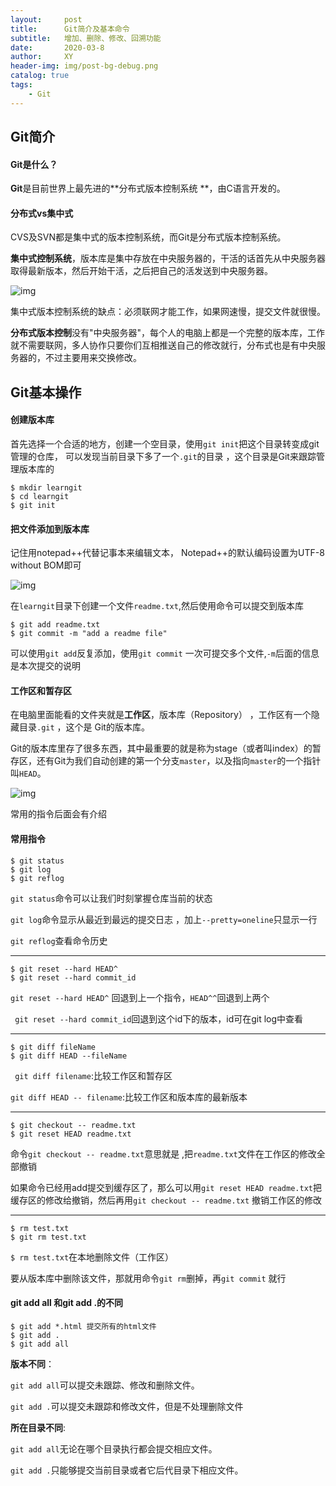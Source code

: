 ```yaml
---
layout:     post
title:      Git简介及基本命令
subtitle:   增加、删除、修改、回溯功能
date:       2020-03-8
author:     XY
header-img: img/post-bg-debug.png
catalog: true
tags:   
    - Git
---
```


## Git简介

#### Git是什么？

 **Git**是目前世界上最先进的**分布式版本控制系统 **，由C语言开发的。

#### 分布式vs集中式

CVS及SVN都是集中式的版本控制系统，而Git是分布式版本控制系统。

**集中式控制系统**，版本库是集中存放在中央服务器的，干活的话首先从中央服务器取得最新版本，然后开始干活，之后把自己的活发送到中央服务器。

 ![img](https://note.youdao.com/yws/api/personal/file/WEBeb2c28a0469209b4356ee394b7f6d725?method=download&shareKey=82cfff05bd8ee7095760be49597b69ef) 

集中式版本控制系统的缺点：必须联网才能工作，如果网速慢，提交文件就很慢。

**分布式版本控制**没有"中央服务器"，每个人的电脑上都是一个完整的版本库，工作就不需要联网，多人协作只要你们互相推送自己的修改就行，分布式也是有中央服务器的，不过主要用来交换修改。

## Git基本操作

#### 创建版本库

首先选择一个合适的地方，创建一个空目录，使用`git init`把这个目录转变成git管理的仓库， 可以发现当前目录下多了一个`.git`的目录 ，这个目录是Git来跟踪管理版本库的 

```Git
$ mkdir learngit
$ cd learngit
$ git init
```

#### 把文件添加到版本库

记住用notepad++代替记事本来编辑文本， Notepad++的默认编码设置为UTF-8 without BOM即可 

 ![img](https://note.youdao.com/yws/api/personal/file/WEBd034abbbb4b0648cdb65e3e43389d19e?method=download&shareKey=37cccd46ae00cb5d950696bfddc1c88d) 

在`learngit`目录下创建一个文件`readme.txt`,然后使用命令可以提交到版本库

```
$ git add readme.txt
$ git commit -m "add a readme file"
```

可以使用`git add`反复添加，使用`git commit` 一次可提交多个文件,`-m`后面的信息是本次提交的说明

#### 工作区和暂存区

在电脑里面能看的文件夹就是**工作区**，版本库（Repository） ，工作区有一个隐藏目录`.git` ，这个是 Git的版本库。  

Git的版本库里存了很多东西，其中最重要的就是称为stage（或者叫index）的暂存区，还有Git为我们自动创建的第一个分支`master`，以及指向`master`的一个指针叫`HEAD`。 

 ![img](https://note.youdao.com/yws/api/personal/file/WEB26c10d342b9851d12b2109c9b633c7b5?method=download&shareKey=86a40c5a9286109fe23eaff3b6988348) 

常用的指令后面会有介绍

#### 常用指令

```
$ git status
$ git log
$ git reflog
```
`git status`命令可以让我们时刻掌握仓库当前的状态 

`git log`命令显示从最近到最远的提交日志 ，加上`--pretty=oneline`只显示一行

`git reflog`查看命令历史 

---

```
$ git reset --hard HEAD^
$ git reset --hard commit_id
```

`git reset --hard HEAD^` 回退到上一个指令，`HEAD^^`回退到上两个

` git reset --hard commit_id`回退到这个id下的版本，id可在git log中查看

---

```
$ git diff fileName
$ git diff HEAD --fileName
```

` git diff filename`:比较工作区和暂存区 

`git diff HEAD -- filename`:比较工作区和版本库的最新版本

---

```
$ git checkout -- readme.txt
$ git reset HEAD readme.txt
```

 命令`git checkout -- readme.txt`意思就是 ,把`readme.txt`文件在工作区的修改全部撤销 

如果命令已经用add提交到缓存区了，那么可以用`git reset HEAD readme.txt`把缓存区的修改给撤销，然后再用`git checkout -- readme.txt` 撤销工作区的修改

---

```
$ rm test.txt
$ git rm test.txt
```

`$ rm test.txt`在本地删除文件（工作区）

要从版本库中删除该文件，那就用命令`git rm`删掉，再`git commit` 就行



#### git add all 和git add .的不同

```
$ git add *.html 提交所有的html文件
$ git add .     
$ git add all
```

**版本不同**：

`git add all`可以提交未跟踪、修改和删除文件。 

`git add .`可以提交未跟踪和修改文件，但是不处理删除文件 

**所在目录不同**:

`git add all`无论在哪个目录执行都会提交相应文件。 

`git add .`只能够提交当前目录或者它后代目录下相应文件。 